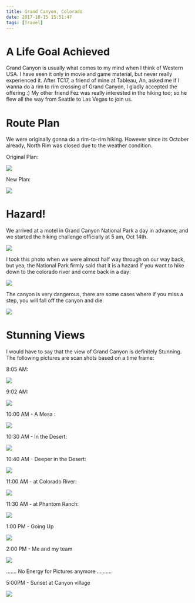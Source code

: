 ```yaml
---
title: Grand Canyon, Colorado
date: 2017-10-15 15:51:47
tags: [Travel]
---
```


# A Life Goal Achieved

Grand Canyon is usually what comes to my mind when I think of Western USA. I have seen it only in movie and game material, but never really experienced it. After TC17, a friend of mine at Tableau, An, asked me if I wanna do a rim to rim crossing of Grand Canyon, I gladly accepted the offering :) My other friend Fez was really interested in the hiking too; so he flew all the way from Seattle to Las Vegas to join us.

# Route Plan

We were originally gonna do a rim-to-rim hiking. However since its October already, North Rim was closed due to the weather condition.

Original Plan:

![](map.jpg)

New Plan:

![](map1.jpg)

<!--truncate-->

# Hazard!

We arrived at a motel in Grand Canyon National Park a day in advance; and we started the hiking challenge officially at 5 am, Oct 14th.

![](1.jpeg)

I took this photo when we were almost half way through on our way back, but yea, the National Park firmly said that it is a hazard if you want to hike down to the colorado river and come back in a day:

![](0.jpg)

The canyon is very dangerous, there are some cases where if you miss a step, you will fall off the canyon and die:

![](2-1.jpg)

# Stunning Views

I would have to say that the view of Grand Canyon is definitely Stunning. The following pictures are scan shots based on a time frame:

8:05 AM:

![](2.jpeg)

9:02 AM:

![](3.jpg)

10:00 AM - A Mesa :

![](4.jpeg)

10:30 AM - In the Desert:

![](5.jpeg)

10:40 AM - Deeper in the Desert:

![](7.jpeg)

11:00 AM - at Colorado River:

![](6.jpeg)

11:30 AM - at Phantom Ranch:

![](5-5.jpg)

1:00 PM - Going Up

![](8.jpeg)

2:00 PM - Me and my team

![](10.jpg)

....... No Energy for Pictures anymore ..........

5:00PM - Sunset at Canyon village

![](9.jpeg)
